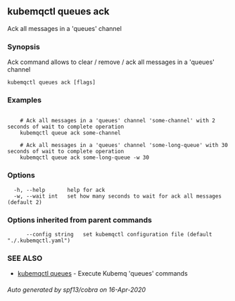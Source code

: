 ## kubemqctl queues ack

Ack all messages in a 'queues' channel

### Synopsis

Ack command allows to clear / remove / ack all messages in a 'queues' channel

```
kubemqctl queues ack [flags]
```

### Examples

```

	# Ack all messages in a 'queues' channel 'some-channel' with 2 seconds of wait to complete operation
	kubemqctl queue ack some-channel
	
	# Ack all messages in a 'queues' channel 'some-long-queue' with 30 seconds of wait to complete operation
	kubemqctl queue ack some-long-queue -w 30

```

### Options

```
  -h, --help       help for ack
  -w, --wait int   set how many seconds to wait for ack all messages (default 2)
```

### Options inherited from parent commands

```
      --config string   set kubemqctl configuration file (default "./.kubemqctl.yaml")
```

### SEE ALSO

* [kubemqctl queues](kubemqctl_queues.md)	 - Execute Kubemq 'queues' commands

###### Auto generated by spf13/cobra on 16-Apr-2020
